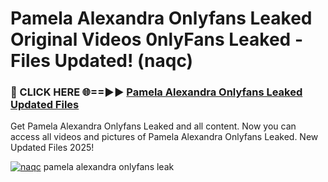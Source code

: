 # Pamela Alexandra Onlyfans Leaked Original Videos 0nlyFans Leaked - Files Updated! (naqc)

<h3>🔴 CLICK HERE 🌐==►► <a href="https://tinyurl.com/x26r9saj" rel="nofollow">Pamela Alexandra Onlyfans Leaked Updated Files</a></h3>

Get Pamela Alexandra Onlyfans Leaked and all content. Now you can access all videos and pictures of Pamela Alexandra Onlyfans Leaked. New Updated Files 2025!

[![naqc](https://i.imgur.com/LkgZPqh.gif)](https://tinyurl.com/x26r9saj)
pamela alexandra onlyfans leak